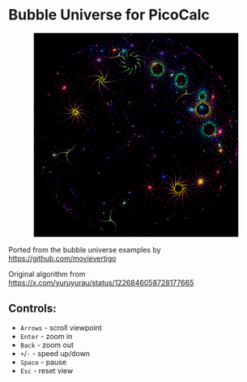 # Bubble Universe for PicoCalc

<div align="center">
    <img src="image.png" alt="screenshot" width="80%">
</div>

Ported from the bubble universe examples by https://github.com/movievertigo

Original algorithm from https://x.com/yuruyurau/status/1226846058728177665

## Controls:

- `Arrows` - scroll viewpoint
- `Enter` - zoom in
- `Back` - zoom out
- `+`/`-` - speed up/down
- `Space` - pause
- `Esc` - reset view
